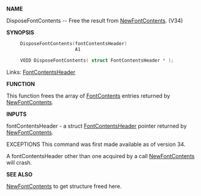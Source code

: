 
**NAME**

DisposeFontContents -- Free the result from [NewFontContents](NewFontContents.md). (V34)

**SYNOPSIS**

```c
     DisposeFontContents(fontContentsHeader)
                         A1

     VOID DisposeFontContents( struct FontContentsHeader * );

```
Links: [FontContentsHeader](_0102.md) 

**FUNCTION**

This function frees the array of [FontContents](_0102.md) entries
returned by [NewFontContents](NewFontContents.md).

**INPUTS**

fontContentsHeader - a struct [FontContentsHeader](_0102.md) pointer
returned by [NewFontContents](NewFontContents.md).

EXCEPTIONS
This command was first made available as of version 34.

A fontContentsHeader other than one acquired by a call
[NewFontContents](NewFontContents.md) will crash.

**SEE ALSO**

[NewFontContents](NewFontContents.md) to get structure freed here.

